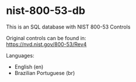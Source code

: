 # nist-800-53-db
This is an SQL database with NIST 800-53 Controls

Original controls can be found in:  
https://nvd.nist.gov/800-53/Rev4

Languages:
- English (en)
- Brazilian Portuguese (br)
